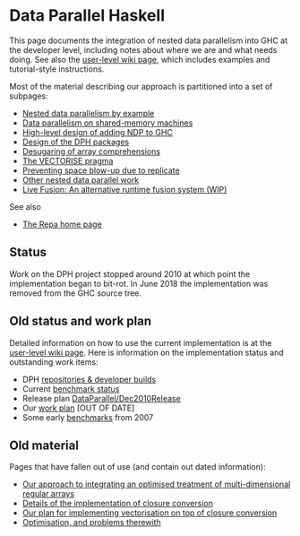 # Data Parallel Haskell



This page documents the integration of nested data parallelism into GHC at the developer level, including notes about where we are and what needs doing.  See also the [
user-level wiki page](http://haskell.org/haskellwiki/GHC/Data_Parallel_Haskell), which includes examples and tutorial-style instructions.



Most of the material describing our approach is partitioned into a set of subpages:


- [Nested data parallelism by example](data-parallel/example)
- [Data parallelism on shared-memory machines](data-parallel/smp)
- [High-level design of adding NDP to GHC](data-parallel/design)
- [Design of the DPH packages](data-parallel/library)
- [Desugaring of array comprehensions](data-parallel/desugaring)
- [The VECTORISE pragma](data-parallel/vect-pragma)
- [Preventing space blow-up due to replicate](data-parallel/replicate)
- [Other nested data parallel work](data-parallel/related)
- [Live Fusion: An alternative runtime fusion system (WIP)](data-parallel/live-fusion)


See also


- [ The Repa home page](http://repa.ouroborus.net)

## Status



Work on the DPH project stopped around 2010 at which point the implementation began to bit-rot. In June 2018 the implementation was removed from the GHC source tree.


## Old status and work plan



Detailed information on how to use the current implementation is at the [
user-level wiki page](http://haskell.org/haskellwiki/GHC/Data_Parallel_Haskell).  Here is information on the implementation status and outstanding work items:


- DPH [repositories & developer builds](data-parallel/repositories)
- Current [benchmark status](data-parallel/benchmark-status)
- Release plan [DataParallel/Dec2010Release](data-parallel/dec2010-release)
- Our [work plan](data-parallel/work-plan) \[OUT OF DATE\]
- Some early [benchmarks](data-parallel/benchmarks) from 2007

## Old material



Pages that have fallen out of use (and contain out dated information):


- [Our approach to integrating an optimised treatment of multi-dimensional regular arrays](data-parallel/regular)
- [Details of the implementation of closure conversion](data-parallel/closure-conversion)
- [Our plan for implementing vectorisation on top of closure conversion](data-parallel/vectorisation)
- [Optimisation, and problems therewith](data-parallel/optimisation)
